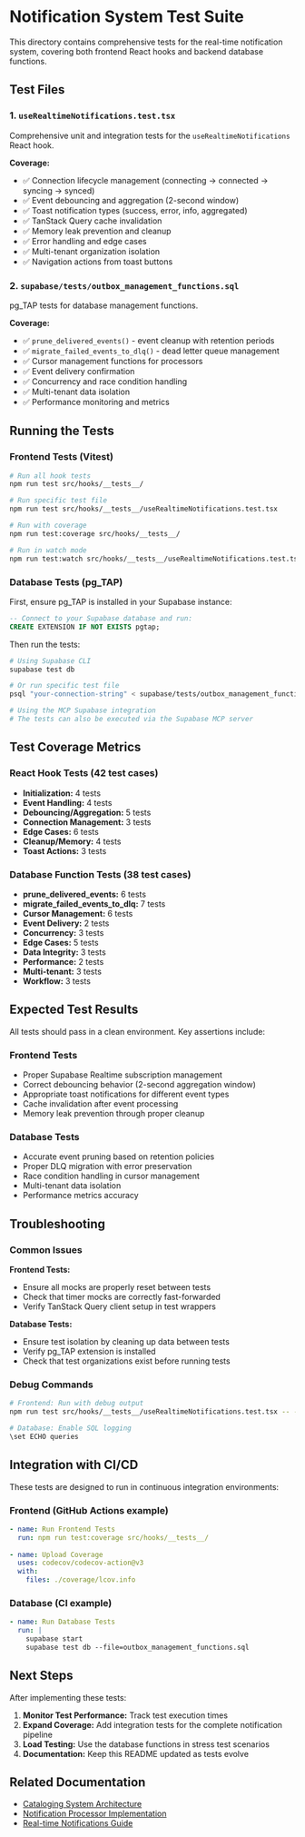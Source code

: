 # Notification System Test Suite

This directory contains comprehensive tests for the real-time notification system, covering both frontend React hooks and backend database functions.

## Test Files

### 1. `useRealtimeNotifications.test.tsx`
Comprehensive unit and integration tests for the `useRealtimeNotifications` React hook.

**Coverage:**
- ✅ Connection lifecycle management (connecting → connected → syncing → synced)
- ✅ Event debouncing and aggregation (2-second window)
- ✅ Toast notification types (success, error, info, aggregated)
- ✅ TanStack Query cache invalidation
- ✅ Memory leak prevention and cleanup
- ✅ Error handling and edge cases
- ✅ Multi-tenant organization isolation
- ✅ Navigation actions from toast buttons

### 2. `supabase/tests/outbox_management_functions.sql`
pg_TAP tests for database management functions.

**Coverage:**
- ✅ `prune_delivered_events()` - event cleanup with retention periods
- ✅ `migrate_failed_events_to_dlq()` - dead letter queue management
- ✅ Cursor management functions for processors
- ✅ Event delivery confirmation
- ✅ Concurrency and race condition handling
- ✅ Multi-tenant data isolation
- ✅ Performance monitoring and metrics

## Running the Tests

### Frontend Tests (Vitest)

```bash
# Run all hook tests
npm run test src/hooks/__tests__/

# Run specific test file
npm run test src/hooks/__tests__/useRealtimeNotifications.test.tsx

# Run with coverage
npm run test:coverage src/hooks/__tests__/

# Run in watch mode
npm run test:watch src/hooks/__tests__/useRealtimeNotifications.test.tsx
```

### Database Tests (pg_TAP)

First, ensure pg_TAP is installed in your Supabase instance:

```sql
-- Connect to your Supabase database and run:
CREATE EXTENSION IF NOT EXISTS pgtap;
```

Then run the tests:

```bash
# Using Supabase CLI
supabase test db

# Or run specific test file
psql "your-connection-string" < supabase/tests/outbox_management_functions.sql

# Using the MCP Supabase integration
# The tests can also be executed via the Supabase MCP server
```

## Test Coverage Metrics

### React Hook Tests (42 test cases)
- **Initialization:** 4 tests
- **Event Handling:** 4 tests  
- **Debouncing/Aggregation:** 5 tests
- **Connection Management:** 3 tests
- **Edge Cases:** 6 tests
- **Cleanup/Memory:** 4 tests
- **Toast Actions:** 3 tests

### Database Function Tests (38 test cases)
- **prune_delivered_events:** 6 tests
- **migrate_failed_events_to_dlq:** 7 tests
- **Cursor Management:** 6 tests
- **Event Delivery:** 2 tests
- **Concurrency:** 3 tests
- **Edge Cases:** 5 tests
- **Data Integrity:** 3 tests
- **Performance:** 2 tests
- **Multi-tenant:** 3 tests
- **Workflow:** 3 tests

## Expected Test Results

All tests should pass in a clean environment. Key assertions include:

### Frontend Tests
- Proper Supabase Realtime subscription management
- Correct debouncing behavior (2-second aggregation window)
- Appropriate toast notifications for different event types
- Cache invalidation after event processing
- Memory leak prevention through proper cleanup

### Database Tests  
- Accurate event pruning based on retention policies
- Proper DLQ migration with error preservation
- Race condition handling in cursor management
- Multi-tenant data isolation
- Performance metrics accuracy

## Troubleshooting

### Common Issues

**Frontend Tests:**
- Ensure all mocks are properly reset between tests
- Check that timer mocks are correctly fast-forwarded
- Verify TanStack Query client setup in test wrappers

**Database Tests:**
- Ensure test isolation by cleaning up data between tests
- Verify pg_TAP extension is installed
- Check that test organizations exist before running tests

### Debug Commands

```bash
# Frontend: Run with debug output
npm run test src/hooks/__tests__/useRealtimeNotifications.test.tsx -- --reporter=verbose

# Database: Enable SQL logging
\set ECHO queries
```

## Integration with CI/CD

These tests are designed to run in continuous integration environments:

### Frontend (GitHub Actions example)
```yaml
- name: Run Frontend Tests
  run: npm run test:coverage src/hooks/__tests__/
  
- name: Upload Coverage
  uses: codecov/codecov-action@v3
  with:
    files: ./coverage/lcov.info
```

### Database (CI example)
```yaml
- name: Run Database Tests
  run: |
    supabase start
    supabase test db --file=outbox_management_functions.sql
```

## Next Steps

After implementing these tests:

1. **Monitor Test Performance:** Track test execution times
2. **Expand Coverage:** Add integration tests for the complete notification pipeline
3. **Load Testing:** Use the database functions in stress test scenarios
4. **Documentation:** Keep this README updated as tests evolve

## Related Documentation

- [Cataloging System Architecture](../../docs/cataloging/)
- [Notification Processor Implementation](../../NOTIFICATION_PROCESSOR_IMPLEMENTATION.md)
- [Real-time Notifications Guide](../../REALTIME_NOTIFICATIONS_IMPLEMENTATION.md) 
